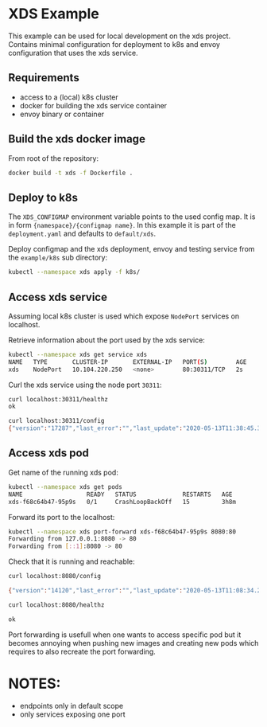 # XDS Example

This example can be used for local development on the xds project. Contains
minimal configuration for deployment to k8s and envoy configuration that uses
the xds service.

## Requirements

- access to a (local) k8s cluster
- docker for building the xds service container
- envoy binary or container

## Build the xds docker image

From root of the repository:

```bash
docker build -t xds -f Dockerfile .
```

## Deploy to k8s

The `XDS_CONFIGMAP` environment variable points to the used config map. It is
in form `{namespace}/{configmap name}`. In this example it is part of the
`deployment.yaml` and defaults to `default/xds`.

Deploy configmap and the xds deployment, envoy and testing service from the
`example/k8s` sub directory:

```bash
kubectl --namespace xds apply -f k8s/
```

## Access xds service

Assuming local k8s cluster is used which expose `NodePort` services on
localhost.

Retrieve information about the port used by the xds service:

```bash
kubectl --namespace xds get service xds
NAME   TYPE       CLUSTER-IP       EXTERNAL-IP   PORT(S)        AGE
xds    NodePort   10.104.220.250   <none>        80:30311/TCP   2s
```

Curl the xds service using the node port `30311`:

```bash
curl localhost:30311/healthz
ok
```

```bash
curl localhost:30311/config
{"version":"17287","last_error":"","last_update":"2020-05-13T11:38:45.3721989Z"}
```


## Access xds pod

Get name of the running xds pod:

```bash
kubectl --namespace xds get pods
NAME                  READY   STATUS             RESTARTS   AGE
xds-f68c64b47-95p9s   0/1     CrashLoopBackOff   15         3h8m
```

Forward its port to the localhost:

```bash
kubectl --namespace xds port-forward xds-f68c64b47-95p9s 8080:80
Forwarding from 127.0.0.1:8080 -> 80
Forwarding from [::1]:8080 -> 80
```

Check that it is running and reachable:

```bash
curl localhost:8080/config

{"version":"14120","last_error":"","last_update":"2020-05-13T11:08:34.2465368Z"}
```

```bash
curl localhost:8080/healthz

ok
```

Port forwarding is usefull when one wants to access specific pod but it
becomes annoying when pushing new images and creating new pods which requires
to also recreate the port forwarding.


# NOTES:
- endpoints only in default scope
- only services exposing one port
